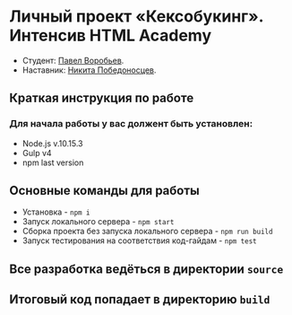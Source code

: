 # Личный проект «Кексобукинг». Интенсив HTML Academy

* Студент: [Павел Воробьев](https://up.htmlacademy.ru/javascript/22/user/520531).
* Наставник: [Никита Победоносцев](https://htmlacademy.ru/profile/nikkypizza).

## Краткая инструкция по работе
### Для начала работы у вас должент быть установлен:
* Node.js v.10.15.3
* Gulp v4
* npm last version
## Основные команды для работы
* Установка - `npm i`
* Запуск локального сервера - `npm start`
* Сборка проекта без запуска локального сервера - `npm run build`
* Запуск тестирования на соответствия код-гайдам - `npm test`

## Все разработка ведёться в директории `source`
## Итоговый код попадает в директорию `build`

